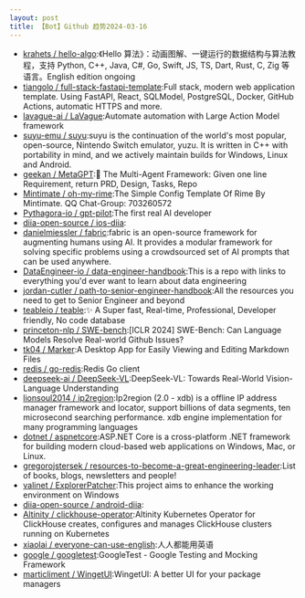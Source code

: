 ```yaml
---
layout: post
title: 【Bot】Github 趋势2024-03-16
---
```


* [krahets / hello-algo](https://github.com/krahets/hello-algo):《Hello 算法》：动画图解、一键运行的数据结构与算法教程，支持 Python, C++, Java, C#, Go, Swift, JS, TS, Dart, Rust, C, Zig 等语言。English edition ongoing
* [tiangolo / full-stack-fastapi-template](https://github.com/tiangolo/full-stack-fastapi-template):Full stack, modern web application template. Using FastAPI, React, SQLModel, PostgreSQL, Docker, GitHub Actions, automatic HTTPS and more.
* [lavague-ai / LaVague](https://github.com/lavague-ai/LaVague):Automate automation with Large Action Model framework
* [suyu-emu / suyu](https://github.com/suyu-emu/suyu):suyu is the continuation of the world's most popular, open-source, Nintendo Switch emulator, yuzu. It is written in C++ with portability in mind, and we actively maintain builds for Windows, Linux and Android.
* [geekan / MetaGPT](https://github.com/geekan/MetaGPT):🌟 The Multi-Agent Framework: Given one line Requirement, return PRD, Design, Tasks, Repo
* [Mintimate / oh-my-rime](https://github.com/Mintimate/oh-my-rime):The Simple Config Template Of Rime By Mintimate. QQ Chat-Group: 703260572
* [Pythagora-io / gpt-pilot](https://github.com/Pythagora-io/gpt-pilot):The first real AI developer
* [diia-open-source / ios-diia](https://github.com/diia-open-source/ios-diia):
* [danielmiessler / fabric](https://github.com/danielmiessler/fabric):fabric is an open-source framework for augmenting humans using AI. It provides a modular framework for solving specific problems using a crowdsourced set of AI prompts that can be used anywhere.
* [DataEngineer-io / data-engineer-handbook](https://github.com/DataEngineer-io/data-engineer-handbook):This is a repo with links to everything you'd ever want to learn about data engineering
* [jordan-cutler / path-to-senior-engineer-handbook](https://github.com/jordan-cutler/path-to-senior-engineer-handbook):All the resources you need to get to Senior Engineer and beyond
* [teableio / teable](https://github.com/teableio/teable):✨ A Super fast, Real-time, Professional, Developer friendly, No code database
* [princeton-nlp / SWE-bench](https://github.com/princeton-nlp/SWE-bench):[ICLR 2024] SWE-Bench: Can Language Models Resolve Real-world Github Issues?
* [tk04 / Marker](https://github.com/tk04/Marker):A Desktop App for Easily Viewing and Editing Markdown Files
* [redis / go-redis](https://github.com/redis/go-redis):Redis Go client
* [deepseek-ai / DeepSeek-VL](https://github.com/deepseek-ai/DeepSeek-VL):DeepSeek-VL: Towards Real-World Vision-Language Understanding
* [lionsoul2014 / ip2region](https://github.com/lionsoul2014/ip2region):Ip2region (2.0 - xdb) is a offline IP address manager framework and locator, support billions of data segments, ten microsecond searching performance. xdb engine implementation for many programming languages
* [dotnet / aspnetcore](https://github.com/dotnet/aspnetcore):ASP.NET Core is a cross-platform .NET framework for building modern cloud-based web applications on Windows, Mac, or Linux.
* [gregorojstersek / resources-to-become-a-great-engineering-leader](https://github.com/gregorojstersek/resources-to-become-a-great-engineering-leader):List of books, blogs, newsletters and people!
* [valinet / ExplorerPatcher](https://github.com/valinet/ExplorerPatcher):This project aims to enhance the working environment on Windows
* [diia-open-source / android-diia](https://github.com/diia-open-source/android-diia):
* [Altinity / clickhouse-operator](https://github.com/Altinity/clickhouse-operator):Altinity Kubernetes Operator for ClickHouse creates, configures and manages ClickHouse clusters running on Kubernetes
* [xiaolai / everyone-can-use-english](https://github.com/xiaolai/everyone-can-use-english):人人都能用英语
* [google / googletest](https://github.com/google/googletest):GoogleTest - Google Testing and Mocking Framework
* [marticliment / WingetUI](https://github.com/marticliment/WingetUI):WingetUI: A better UI for your package managers
